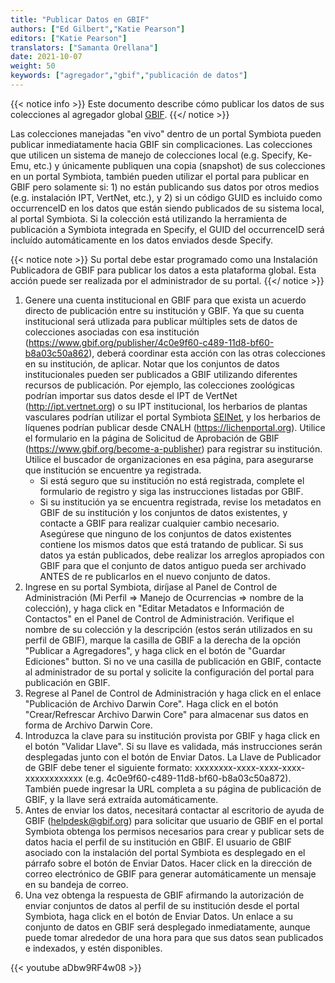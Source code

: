 ```yaml
---
title: "Publicar Datos en GBIF"
authors: ["Ed Gilbert","Katie Pearson"]
editors: ["Katie Pearson"]
translators: ["Samanta Orellana"]
date: 2021-10-07
weight: 50
keywords: ["agregador","gbif","publicación de datos"]
---
```


{{< notice info >}}
  Este documento describe cómo publicar los datos de sus colecciones al agregador global [GBIF](https://www.gbif.org).
{{</ notice >}}

Las colecciones manejadas "en vivo" dentro de un portal Symbiota pueden publicar inmediatamente hacia GBIF sin complicaciones. Las colecciones que utilicen un sistema de manejo de colecciones local (e.g. Specify, Ke-Emu, etc.) y únicamente publiquen una copia (snapshot) de sus colecciones en un portal Symbiota, también pueden utilizar el portal para publicar en GBIF pero solamente si: 1) no están publicando sus datos por otros medios (e.g. instalación IPT, VertNet, etc.), y 2) si un código GUID es incluido como occurrenceID en los datos que están siendo publicados de su sistema local, al portal Symbiota. Si la colección está utilizando la herramienta de publicación a Symbiota integrada en Specify, el GUID del occurrenceID será incluído automáticamente en los datos enviados desde Specify. 

{{< notice note >}}
  Su portal debe estar programado como una Instalación Publicadora de GBIF para publicar los datos a esta plataforma global. Esta acción puede ser realizada por el administrador de su portal.
{{</ notice >}}

1. Genere una cuenta institucional en GBIF para que exista un acuerdo directo de publicación entre su institución y GBIF. Ya que su cuenta institucional será utlizada para publicar múltiples sets de datos de colecciones asociadas con esa institución (https://www.gbif.org/publisher/4c0e9f60-c489-11d8-bf60-b8a03c50a862), deberá coordinar esta acción con las otras colecciones en su institución, de aplicar. Notar que los conjuntos de datos institucionales pueden ser publicados a GBIF utilizando diferentes recursos de publicación. Por ejemplo, las colecciones zoológicas podrían importar sus datos desde el IPT de VertNet (http://ipt.vertnet.org) o su IPT institucional, los herbarios de plantas vasculares podrían utilizar el portal Symbiota [SEINet](https://swbiodiversity.org), y los herbarios de líquenes podrían publicar desde CNALH (https://lichenportal.org). Utilice el formulario en la página de Solicitud de Aprobación de GBIF (https://www.gbif.org/become-a-publisher) para registrar su institución. Utilice el buscador de organizaciones en esa página, para asegurarse que institución se encuentre ya registrada.
   * Si está seguro que su institución no está registrada, complete el formulario de registro y siga las instrucciones listadas por GBIF. 
   * Si su institución ya se encuentra registrada, revise los metadatos en GBIF de su institución y los conjuntos de datos existentes, y contacte a GBIF para realizar cualquier cambio necesario. Asegúrese que ninguno de los conjuntos de datos existentes contiene los mismos datos que está tratando de publicar. Si sus datos ya están publicados, debe realizar los arreglos apropiados con GBIF para que el conjunto de datos antiguo pueda ser archivado ANTES de re publicarlos en el nuevo conjunto de datos.
2. Ingrese en su portal Symbiota, diríjase al Panel de Control de Administración (Mi Perfil => Manejo de Ocurrencias => nombre de la colección), y haga click en "Editar Metadatos e Información de Contactos" en el Panel de Control de Administración. Verifique el nombre de su colección y la descripción (estos serán utilizados en su perfil de GBIF), marque la casilla de GBIF a la derecha de la opción "Publicar a Agregadores", y haga click en el botón de "Guardar Ediciones" button. Si no ve una casilla de publicación en GBIF, contacte al administrador de su portal y solicite la configuración del portal para publicación en GBIF.
3. Regrese al Panel de Control de Administración y haga click en el enlace "Publicación de Archivo Darwin Core". Haga click en el botón "Crear/Refrescar Archivo Darwin Core" para almacenar sus datos en forma de Archivo Darwin Core.
4. Introduzca la clave para su institución provista por GBIF y haga click en el botón "Validar Llave". Si su llave es validada, más instrucciones serán desplegadas junto con el botón de Enviar Datos. La Llave de Publicador de GBIF debe tener el siguiente formato: xxxxxxxx-xxxx-xxxx-xxxx-xxxxxxxxxxxx (e.g. 4c0e9f60-c489-11d8-bf60-b8a03c50a872). También puede ingresar la URL completa a su página de publicación de GBIF, y la llave será extraída automáticamente. 
5. Antes de enviar los datos, necesitará contactar al escritorio de ayuda de GBIF (helpdesk@gbif.org) para solicitar que usuario de GBIF en el portal Symbiota obtenga los permisos necesarios para crear y publicar sets de datos hacia el perfil de su institución en GBIF. El usuario de GBIF asociado con la instalación del portal Symbiota es desplegado en el párrafo sobre el botón de Enviar Datos. Hacer click en la dirección de correo electrónico de GBIF para generar automáticamente un mensaje en su bandeja de correo.
6. Una vez obtenga la respuesta de GBIF afirmando la autorización de enviar conjuntos de datos al perfil de su institución desde el portal Symbiota, haga click en el botón de Enviar Datos. Un enlace a su conjunto de datos en GBIF será desplegado inmediatamente, aunque puede tomar alrededor de una hora para que sus datos sean publicados e indexados, y estén disponibles.

{{< youtube aDbw9RF4w08 >}}
